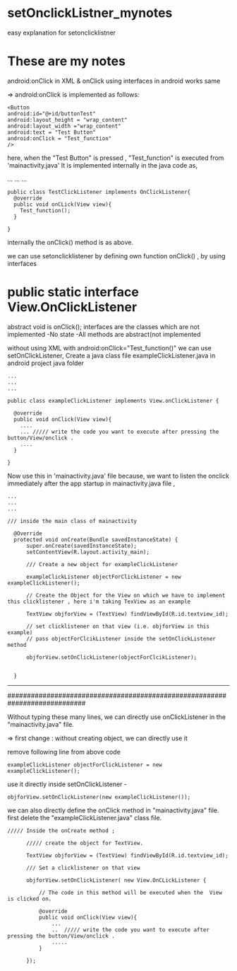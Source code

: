 # setOnclickListner_mynotes
easy explanation for setonclicklistner
# These are my notes

android:onClick in XML & onClick using interfaces in android works same

=> android:onClick is implemented as follows:
  
    <Button
    android:id="@+id/buttonTest"
    android:layout_height = "wrap_content"
    android:layout_width ="wrap_content"
    android:text = "Test Button"
    android:onClick = "Test_function"
    />
    
   here, when the "Test Button" is pressed , "Test_function" is executed from  'mainactivity.java' 
   It is implemented internally in the java code as,
     
   ...
   ...
   ...
   
    public class TestClickListener implements OnClickListener{
      @override
      public void onCLick(View view){
        Test_function();
      }
      
    }
    
   internally the onClick() method is as above.
    
   we can use setonclicklistener by defining own function onClick() , by using interfaces
   # public static interface View.OnClickListener
   abstract void is onClick();
   interfaces are the classes which are not implemented
   -No state 
   -All methods are abstract(not implemented
   
   
   without using XML with android:onClick="Test_function()"
   we can use setOnClickListener,
   Create a java class file exampleClickListener.java in android project java folder
    
    ...
    ...
    ...
    
    public class exampleClickListener implements View.onClickListener {
      
      @override
      public void onClick(View view){
        ....
        ... ///// write the code you want to execute after pressing the button/View/onclick .
        ....
      }
    
    }
   
   
   Now use this in 'mainactivity.java' file
  because, we want to listen the onclick immediately after the app startup 
  in mainactivity.java file ,
  
    ...
    ...
    ...
    
    /// inside the main class of mainactivity
    
      @Override
      protected void onCreate(Bundle savedInstanceState) {
          super.onCreate(savedInstanceState);
          setContentView(R.layout.activity_main);
          
          /// Create a new object for exampleClickListener
          
          exampleClickListener objectForClickListener = new exampleClickListener();
          
          // Create the Object for the View on which we have to implement this clicklistener , here i'm taking TexView as an example
          
          TextView objforView = (TextView) findViewById(R.id.textview_id);
          
          // set clicklistener on that view (i.e. objforView in this example)
          // pass objectForClcikListener inside the setOnClickListener method
          
          objforView.setOnClickListener(objectForClcikListener);
          
          
      }
      
      
 ----------------------------------------------------------------------------
 ############################################################################
 
 Without typing these many lines, we can directly use onClickListener in the "mainactivity.java" file.
 
 => first change :
  without creating object, we can directly use it
  
  remove following line from above code
    
    exampleClickListener objectForClickListener = new exampleClickListener();
    
  use it directly inside setOnClickListener -
   
    objforView.setOnClickListener(new exampleClickListener());
    
    
  we can also directly define the onClick method in "mainactivity.java" file.
  first delete the "exampleClickListener.java" class file.
  
    ///// Inside the onCreate method ;
            
          ///// create the object for TextView.
          
          TextView objforView = (TextView) findViewById(R.id.textview_id);
          
          /// Set a clicklistener on that view
          
          objforView.setOnClickListener( new View.OnCLickListener {
          
              // The code in this method will be executed when the  View is clicked on.
              
              @override
              public void onClick(View view){
                  ...
                  ..  ///// write the code you want to execute after pressing the button/View/onclick .
                  .....
              }
          
          });
          
          
          
          
          
  
    
    
   
    
  
     
    
    
  
   
    
    
  
   
